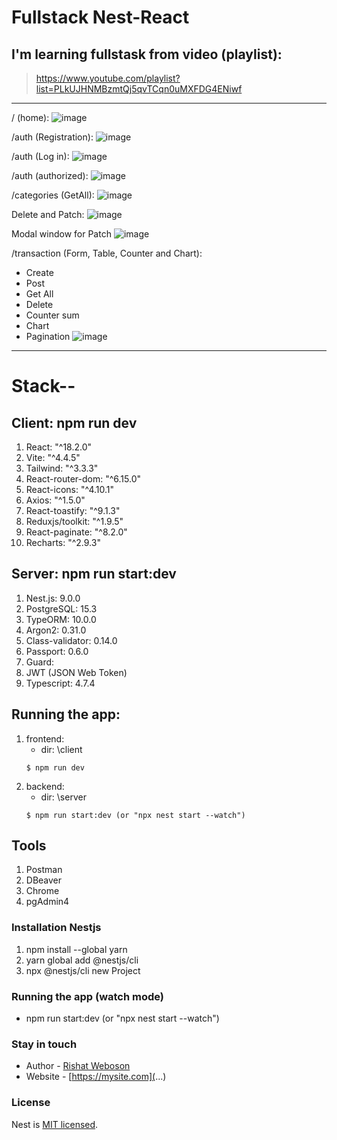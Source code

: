 # Fullstack Nest-React

## I'm learning fullstask from video (playlist): 
> https://www.youtube.com/playlist?list=PLkUJHNMBzmtQj5qvTCqn0uMXFDG4ENiwf 

***
/ (home):
![image](https://github.com/weboson/Fullstack-Nest-React/assets/42917939/1f16e01c-568a-4100-b878-70521fb337d7)

/auth (Registration):
![image](https://github.com/weboson/Fullstack-Nest-React/assets/42917939/2bd6476b-6d3a-4f4b-9b89-5cb87337c9f3)

/auth (Log in):
![image](https://github.com/weboson/Fullstack-Nest-React/assets/42917939/8087d45c-6d60-4a02-879d-962d7e570698)

/auth (authorized):
![image](https://github.com/weboson/Fullstack-Nest-React/assets/42917939/0d2d45a7-6bf0-4b58-9b51-d3837ae884c4)

/categories (GetAll):
![image](https://github.com/weboson/Fullstack-Nest-React/assets/42917939/d2ee0a98-3942-43c5-8abb-e8952945ae19)

Delete and Patch:
![image](https://github.com/weboson/Fullstack-Nest-React/assets/42917939/5e1031f5-6f21-462b-8b23-86b0869a8344)

Modal window for Patch
![image](https://github.com/weboson/Fullstack-Nest-React/assets/42917939/646d17af-0744-4a1c-ab95-a978eb6f41a5)

/transaction (Form, Table, Counter and Chart):
- Create
- Post
- Get All
- Delete
- Counter sum
- Chart
- Pagination
![image](https://github.com/weboson/Fullstack-Nest-React/assets/42917939/b3a5c8a9-c885-4a28-a7b8-081cfd1ea075)

***

# Stack--
## Client: npm run dev
1. React: "^18.2.0"
2. Vite: "^4.4.5" 
3. Tailwind: "^3.3.3"
4. React-router-dom: "^6.15.0"
5. React-icons: "^4.10.1"
6. Axios: "^1.5.0"
7. React-toastify: "^9.1.3"
8. Reduxjs/toolkit: "^1.9.5"
9. React-paginate: "^8.2.0"
10. Recharts: "^2.9.3"

## Server: npm run start:dev
1. Nest.js: 9.0.0
2. PostgreSQL: 15.3
3. TypeORM: 10.0.0
4. Argon2: 0.31.0
5. Class-validator: 0.14.0
6. Passport: 0.6.0
7. Guard: 
8. JWT (JSON Web Token)
9. Typescript: 4.7.4

## Running the app:
1. frontend:
    - dir: \client
    ```
    $ npm run dev 
    ```
2. backend: 
    - dir: \server
    ```
    $ npm run start:dev (or "npx nest start --watch")
    ```


## Tools
1. Postman
2. DBeaver
3. Chrome
4. pgAdmin4


### Installation Nestjs
1. npm install --global yarn
2. yarn global add @nestjs/cli
3. npx @nestjs/cli new Project

### Running the app (watch mode)
- npm run start:dev (or "npx nest start --watch")

### Stay in touch
- Author - [Rishat Weboson](...)
- Website - [https://mysite.com](...)

### License
Nest is [MIT licensed](LICENSE).